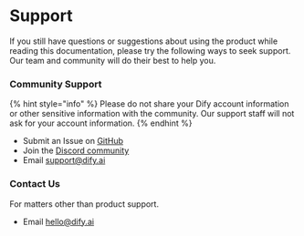 # Support

If you still have questions or suggestions about using the product while reading this documentation, please try the following ways to seek support. Our team and community will do their best to help you.

### Community Support

{% hint style="info" %}
Please do not share your Dify account information or other sensitive information with the community. Our support staff will not ask for your account information.
{% endhint %}

* Submit an Issue on [GitHub](https://github.com/langgenius/dify)
* Join the [Discord community](https://discord.gg/FngNHpbcY7)
* Email [support@dify.ai](mailto:support@dify.ai)

### Contact Us

For matters other than product support.

* Email [hello@dify.ai](mailto:hello@dify.ai)
